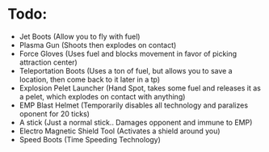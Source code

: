 # Todo:
- Jet Boots (Allow you to fly with fuel)
- Plasma Gun (Shoots then explodes on contact)
- Force Gloves (Uses fuel and blocks movement in favor of picking attraction center)
- Teleportation Boots (Uses a ton of fuel, but allows you to save a location, then come back to it later in a tp)
- Explosion Pelet Launcher (Hand Spot, takes some fuel and releases it as a pelet, which explodes on contact with anything)
- EMP Blast Helmet (Temporarily disables all technology and paralizes oponent for 20 ticks)
- A stick (Just a normal stick.. Damages opponent and immune to EMP)
- Electro Magnetic Shield Tool (Activates a shield around you)
- Speed Boots (Time Speeding Technology)

